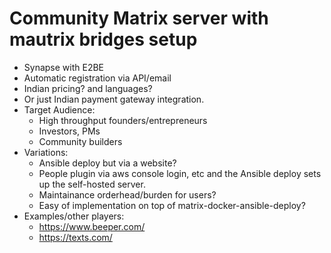 # Community Matrix server with mautrix bridges setup

* Synapse with E2BE
* Automatic registration via API/email
* Indian pricing? and languages?
* Or just Indian payment gateway integration.
* Target Audience:
    * High throughput founders/entrepreneurs
    * Investors, PMs
    * Community builders
* Variations:
    * Ansible deploy but via a website?
    * People plugin via aws console login, etc and the Ansible deploy
        sets up the self-hosted server.
    * Maintainance orderhead/burden for users?
    * Easy of implementation on top of matrix-docker-ansible-deploy?
* Examples/other players:
    * https://www.beeper.com/
    * https://texts.com/


